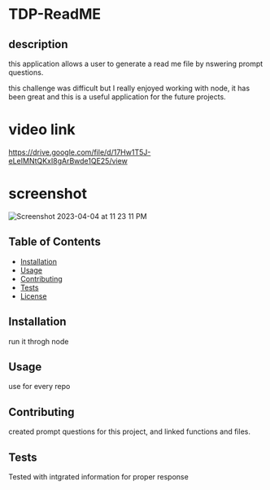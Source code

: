 # TDP-ReadME

## description 
this application allows a user to generate a read me file by nswering prompt questions.

this challenge was difficult but I really enjoyed working with node, it has been great and this is a useful application for the future projects.

# video link 
https://drive.google.com/file/d/17Hw1T5J-eLeIMNtQKxI8gArBwde1QE25/view

# screenshot 

![Screenshot 2023-04-04 at 11 23 11 PM](https://user-images.githubusercontent.com/118129483/229980594-7766d967-8747-4516-a3c1-766cd7928034.png)

  ## Table of Contents
  
  - [Installation](#installation)
  - [Usage](#usage)
  - [Contributing](#contributing)
  - [Tests](#tests)
  - [License](#license)
  
  ## Installation
  
  run it throgh node
  
  ## Usage
  
  use for every repo
  
  ## Contributing
  
  created prompt questions for this project, and linked functions and files. 
  
  ## Tests
  
  Tested with intgrated information for proper response
